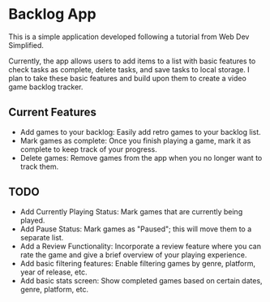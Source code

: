 # Backlog App

This is a simple application developed following a tutorial from Web Dev Simplified.

Currently, the app allows users to add items to a list with basic features to
check tasks as complete, delete tasks, and save tasks to local storage. I plan to
take these basic features and build upon them to create a video game backlog tracker.

## Current Features

- Add games to your backlog: Easily add retro games to your backlog list.
- Mark games as complete: Once you finish playing a game, mark it as complete to keep track of your progress.
- Delete games: Remove games from the app when you no longer want to track them.

## TODO

- Add Currently Playing Status: Mark games that are currently being played.
- Add Pause Status: Mark games as "Paused"; this will move them to a separate list.
- Add a Review Functionality: Incorporate a review feature where you can rate the game and give a brief overview of your playing experience.
- Add basic filtering features: Enable filtering games by genre, platform, year of release, etc.
- Add basic stats screen: Show completed games based on certain dates, genre, platform, etc.
